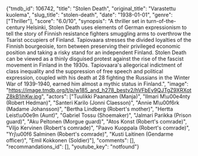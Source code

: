 {"tmdb_id": 106742, "title": "Stolen Death", "original_title": "Varastettu kuolema", "slug_title": "stolen-death", "date": "1938-01-01", "genre": ["Thriller"], "score": "6.0/10", "synopsis": "A thriller set in turn-of-the-century Helsinki, Stolen Death uses elements of German expressionism to tell the story of Finnish resistance fighters smuggling arms to overthrow the Tsarist occupiers of Finland. Tapiovaara stresses the divided loyalties of the Finnish bourgeoisie, torn between preserving their privileged economic position and taking a risky stand for an independent Finland. Stolen Death can be viewed as a thinly disguised protest against the rise of the fascist movement in Finland in the 1930s. Tapiovaara's allegorical indictment of class inequality and the suppression of free speech and political expression, coupled with his death at 28 fighting the Russians in the Winter War of 1939-1940, earned him almost a mythic status in Finland.", "image": "https://image.tmdb.org/t/p/w185_and_h278_bestv2/hVFbEy9QJTgZ9XRXotZ8kB1ihKw.jpg", "actors": ["Tuulikki Paananen (Manja)", "Ilmari M\u00e4nty (Robert Hedman)", "Santeri Karilo (Jonni Claesson)", "Annie M\u00f6rk (Madame Johansson)", "Bertha Lindberg (Robert's mother)", "Hertta Leist\u00e9n (Aunt)", "Gabriel Tossu (Shoemaker)", "Jalmari Parikka (Prison guard)", "Aku Peltonen (Morgue guard)", "Atos Konst (Robert's comrade)", "Viljo Kervinen (Robert's comrade)", "Paavo Kuoppala (Robert's comrade)", "Yrj\u00f6 Salminen (Robert's comrade)", "Kusti Laitinen (Gendarme officer)", "Emil Kokkonen (Soldier)"], "comments": [], "recommandations_id": [], "youtube_key": "notfound"}